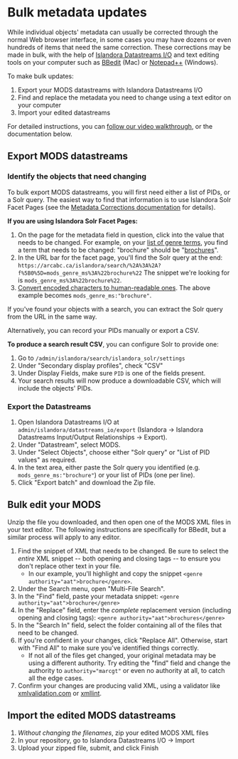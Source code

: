 # Bulk metadata updates

While individual objects' metadata can usually be corrected through the normal Web browser interface, in some cases you may have dozens or even hundreds of items that need the same correction. These corrections may be made in bulk, with the help of [Islandora Datastreams I/O](https://github.com/ulsdevteam/islandora_datastreams_io) and text editing tools on your computer such as [BBedit](https://www.google.com/search?q=bbedit+mac&oq=bbedit+mac&gs_lcrp=EgZjaHJvbWUyBggAEEUYOTIGCAEQLhhA0gEIMTU2NGowajGoAgCwAgA&sourceid=chrome&ie=UTF-8) (Mac) or [Notepad++](https://notepad-plus-plus.org/) (Windows).

To make bulk updates:

1. Export your MODS datastreams with Islandora Datastreams I/O
2. Find and replace the metadata you need to change using a text editor on your computer
3. Import your edited datastreams

For detailed instructions, you can [follow our video walkthrough](https://youtu.be/hjBRml74_eY), or the documentation below.

## Export MODS datastreams

### Identify the objects that need changing

To bulk export MODS datastreams, you will first need either a list of PIDs, or a Solr query. The easiest way to find that information is to use Islandora Solr Facet Pages (see the [Metadata Corrections documentation](/arca-docs/migration/migration-tasks/metadata-corrections.md) for details).

**If you are using Islandora Solr Facet Pages:**

1. On the page for the metadata field in question, click into the value that needs to be changed. For example, on your [list of genre terms](https://arcabc.ca/browse/genre), you find a term that needs to be changed: "brochure" should be "[brochures](https://arcabc.ca/islandora/search/%2A%3A%2A?f%5B0%5D=mods_genre_ms%3A%22brochures%22)".
2. In the URL bar for the facet page, you'll find the Solr query at the end: `https://arcabc.ca/islandora/search/%2A%3A%2A?f%5B0%5D=mods_genre_ms%3A%22brochure%22`
    The snippet we're looking for is `mods_genre_ms%3A%22brochure%22`.
3. [Convert encoded characters to human-readable ones](https://www.url-encode-decode.com/). The above example becomes `mods_genre_ms:"brochure"`. 

If you've found your objects with a search, you can extract the Solr query from the URL in the same way.

Alternatively, you can record your PIDs manually or export a CSV.

**To produce a search result CSV**, you can configure Solr to provide one:

1. Go to `/admin/islandora/search/islandora_solr/settings`
2. Under "Secondary display profiles", check "CSV"
3. Under Display Fields, make sure `PID` is one of the fields present.
4. Your search results will now produce a downloadable CSV, which will include the objects' PIDs.

### Export the Datastreams

1. Open Islandora Datastreams I/O at `admin/islandora/datastreams_io/export` (Islandora -> Islandora Datastreams Input/Output Relationships -> Export).
2. Under "Datastream", select MODS.
3. Under "Select Objects", choose either "Solr query" or "List of PID values" as required.
4. In the text area, either paste the Solr query you identified (e.g. `mods_genre_ms:"brochure"`) or your list of PIDs (one per line).
5. Click "Export batch" and download the Zip file.

## Bulk edit your MODS

Unzip the file you downloaded, and then open one of the MODS XML files in your text editor. The following instructions are specifically for BBedit, but a similar process will apply to any editor.

1. Find the snippet of XML that needs to be changed. Be sure to select the *entire* XML snippet -- both opening and closing tags -- to ensure you don't replace other text in your file.
    - In our example, you'll highlight and copy the snippet `<genre authority="aat">brochure</genre>`.
2. Under the Search menu, open "Multi-File Search".
3. In the "Find" field, paste your metadata snippet: `<genre authority="aat">brochure</genre>`
4. In the "Replace" field, enter the *complete* replacement version (including opening and closing tags): `<genre authority="aat">brochures</genre>`
5. In the "Search In" field, select the folder containing all of the files that need to be changed.
6. If you're confident in your changes, click "Replace All". Otherwise, start with "Find All" to make sure you've identified things correctly.
    - If not all of the files get changed, your original metadata may be using a different authority. Try editing the "find" field and change the authority to `authority="marcgt"` or even no authority at all, to catch all the edge cases.
7. Confirm your changes are producing valid XML, using a validator like [xmlvalidation.com](https://xmlvalidation.com) or [xmllint](https://craigrosie.github.io/posts/essential-command-line-tools-xmllint/).

## Import the edited MODS datastreams

1. *Without changing the filenames*, zip your edited MODS XML files
2. In your repository, go to Islandora Datastreams I/O -> Import
3. Upload your zipped file, submit, and click Finish